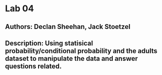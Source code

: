 # Lab 04

## Authors: Declan Sheehan, Jack Stoetzel

## Description: Using statisical probability/conditional probability and the adults dataset to manipulate the data and answer questions related.